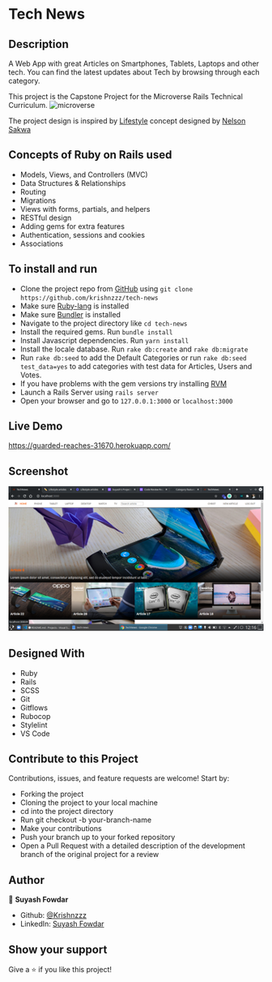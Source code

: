 # Tech News

## Description

A Web App with great Articles on Smartphones, Tablets, Laptops and other tech. You can find the latest updates about Tech by browsing through each category.

This project is the Capstone Project for the Microverse Rails Technical Curriculum. ![microverse](https://camo.githubusercontent.com/3a5835d4f56c57cec85939ac345e43fef164c178/68747470733a2f2f696d672e736869656c64732e696f2f62616467652f4d6963726f76657273652d626c756576696f6c6574)

The project design is inspired by [Lifestyle](https://www.behance.net/gallery/14554909/liFEsTlye-Mobile-version) concept designed by [Nelson Sakwa](https://www.behance.net/sakwadesignstudio)

## Concepts of Ruby on Rails used

- Models, Views, and Controllers (MVC)
- Data Structures & Relationships
- Routing
- Migrations
- Views with forms, partials, and helpers
- RESTful design
- Adding gems for extra features
- Authentication, sessions and cookies
- Associations

## To install and run

- Clone the project repo from [GitHub](https://github.com/krishnzzz/tech-news) using `git clone https://github.com/krishnzzz/tech-news`
- Make sure [Ruby-lang](https://www.ruby-lang.org/en/) is installed
- Make sure [Bundler](https://bundler.io/) is installed
- Navigate to the project directory like `cd tech-news`
- Install the required gems. Run `bundle install`
- Install Javascript dependencies. Run `yarn install`
- Install the locale database. Run `rake db:create` and `rake db:migrate`
- Run `rake db:seed` to add the Default Categories or run `rake db:seed test_data=yes` to add categories with test data for Articles, Users and Votes.
- If you have problems with the gem versions try installing [RVM](https://rvm.io/)
- Launch a Rails Server using `rails server`
- Open your browser and go to `127.0.0.1:3000` or `localhost:3000`

## Live Demo
https://guarded-reaches-31670.herokuapp.com/

## Screenshot
![](./app/assets/images/Home.png)


## Designed With
- Ruby
- Rails
- SCSS
- Git
- Gitflows
- Rubocop
- Stylelint
- VS Code

## Contribute to this Project

Contributions, issues, and feature requests are welcome! Start by:

  - Forking the project
  - Cloning the project to your local machine
  - cd into the project directory
  - Run git checkout -b your-branch-name
  - Make your contributions
  - Push your branch up to your forked repository
  - Open a Pull Request with a detailed description of the development branch of the original project for a review

## Author

👤 **Suyash Fowdar**
- Github: [@Krishnzzz](https://github.com/krishnzzz)
- LinkedIn: [Suyash Fowdar](https://www.linkedin.com/in/suyash-fowdar/)

## Show your support

Give a ⭐️ if you like this project!

